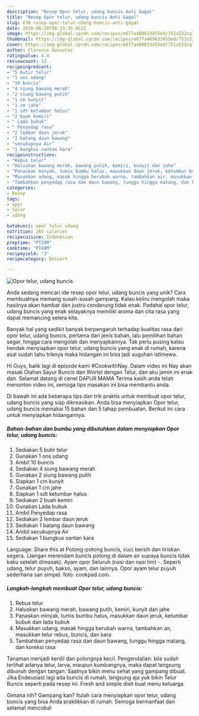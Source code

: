 ```yaml
---
description: "Resep Opor telur, udang buncis Anti Gagal"
title: "Resep Opor telur, udang buncis Anti Gagal"
slug: 638-resep-opor-telur-udang-buncis-anti-gagal
date: 2020-06-28T08:23:35.052Z
image: https://img-global.cpcdn.com/recipes/e677a489633455ed/751x532cq70/opor-telur-udang-buncis-foto-resep-utama.jpg
thumbnail: https://img-global.cpcdn.com/recipes/e677a489633455ed/751x532cq70/opor-telur-udang-buncis-foto-resep-utama.jpg
cover: https://img-global.cpcdn.com/recipes/e677a489633455ed/751x532cq70/opor-telur-udang-buncis-foto-resep-utama.jpg
author: Clarence Gonzalez
ratingvalue: 4.4
reviewcount: 12
recipeingredient:
- "5 butir telur"
- "1 ons udang"
- "10 buncis"
- "4 siung bawang merah"
- "2 siung bawang putih"
- "1 cm kunyit"
- "1 cm jahe"
- "1 sdt ketumbar halus"
- "2 buah kemiri"
- " Lada bubuk"
- " Penyedap rasa"
- "2 lembar daun jeruk"
- "1 batang daun bawang"
- "secukupnya Air"
- "1 bungkus santan kara"
recipeinstructions:
- "Rebus telur"
- "Haluskan bawang merah, bawang putih, kemiri, kunyit dan jahe"
- "Panaskan minyak, tumis bumbu halus, masukkan daun jeruk, ketumbar bubuk dan lada bubuk"
- "Masukkan udang, masak hingga berubah warna, tambahkan air, masukkan telur rebus, buncis, dan kara"
- "Tambahkan penyedap rasa dan daun bawang, tunggu hingga matang, dan koreksi rasa"
categories:
- Resep
tags:
- opor
- telur
- udang

katakunci: opor telur udang 
nutrition: 263 calories
recipecuisine: Indonesian
preptime: "PT29M"
cooktime: "PT48M"
recipeyield: "3"
recipecategory: Dessert

---
```



![Opor telur, udang buncis](https://img-global.cpcdn.com/recipes/e677a489633455ed/751x532cq70/opor-telur-udang-buncis-foto-resep-utama.jpg)

Anda sedang mencari ide resep opor telur, udang buncis yang unik? Cara membuatnya memang susah-susah gampang. Kalau keliru mengolah maka hasilnya akan hambar dan justru cenderung tidak enak. Padahal opor telur, udang buncis yang enak selayaknya memiliki aroma dan cita rasa yang dapat memancing selera kita.

Banyak hal yang sedikit banyak berpengaruh terhadap kualitas rasa dari opor telur, udang buncis, pertama dari jenis bahan, lalu pemilihan bahan segar, hingga cara mengolah dan menyajikannya. Tak perlu pusing kalau hendak menyiapkan opor telur, udang buncis yang enak di rumah, karena asal sudah tahu triknya maka hidangan ini bisa jadi suguhan istimewa.

Hi Guys, balik lagi di episode kami #CookwithNay. Dalam video ini Nay akan masak Olahan Sayur Buncis dan Wortel dengan Telur, dan aku jamin ini enak dan. Selamat datang di cenel DAPUR MAMA Terima kasih anda telah menonton video ini, semoga tips masakan ini bisa membantu anda.


Di bawah ini ada beberapa tips dan trik praktis untuk membuat opor telur, udang buncis yang siap dikreasikan. Anda bisa menyiapkan Opor telur, udang buncis memakai 15 bahan dan 5 tahap pembuatan. Berikut ini cara untuk menyiapkan hidangannya.

<!--inarticleads1-->

##### Bahan-bahan dan bumbu yang dibutuhkan dalam menyiapkan Opor telur, udang buncis:

1. Sediakan 5 butir telur
1. Gunakan 1 ons udang
1. Ambil 10 buncis
1. Sediakan 4 siung bawang merah
1. Gunakan 2 siung bawang putih
1. Siapkan 1 cm kunyit
1. Gunakan 1 cm jahe
1. Siapkan 1 sdt ketumbar halus
1. Sediakan 2 buah kemiri
1. Gunakan  Lada bubuk
1. Ambil  Penyedap rasa
1. Sediakan 2 lembar daun jeruk
1. Sediakan 1 batang daun bawang
1. Ambil secukupnya Air
1. Sediakan 1 bungkus santan kara


Language: Share this at Potong-potong buncis, cuci bersih dan tiriskan segera. (Jangan merendam buncis potong di dalam air supaya buncis tidak kaku setelah dimasak). Ayam opor Seluruh (nasi dan nasi tim) -. Seperti udang, telur puyuh, bakso, ayam, dan lainnya. Opor ayam telur puyuh sederhana san simpel. foto: cookpad.com. 

<!--inarticleads2-->

##### Langkah-langkah membuat Opor telur, udang buncis:

1. Rebus telur
1. Haluskan bawang merah, bawang putih, kemiri, kunyit dan jahe
1. Panaskan minyak, tumis bumbu halus, masukkan daun jeruk, ketumbar bubuk dan lada bubuk
1. Masukkan udang, masak hingga berubah warna, tambahkan air, masukkan telur rebus, buncis, dan kara
1. Tambahkan penyedap rasa dan daun bawang, tunggu hingga matang, dan koreksi rasa


Tanaman menjadi kerdil dan polongnya kecil. Pengendalian: bila sudah terlihat adanya telur, larva, maupun kumbangnya, maka dapat langsung dibunuh dengan tangan. Saatnya bikin menu sehat yang gampang dibuat. Jika Endeusiast lagi ada buncis di rumah, langsung aja yuk bikin Telur Buncis seperti pada resep ini. Fresh and simple dish buat menu keluarga. 

Gimana nih? Gampang kan? Itulah cara menyiapkan opor telur, udang buncis yang bisa Anda praktikkan di rumah. Semoga bermanfaat dan selamat mencoba!
